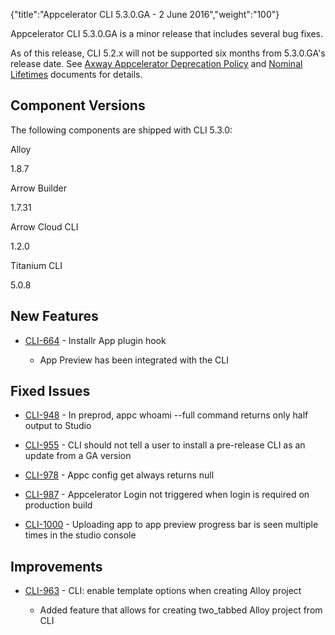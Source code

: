 {"title":"Appcelerator CLI 5.3.0.GA - 2 June 2016","weight":"100"} 

Appcelerator CLI 5.3.0.GA is a minor release that includes several bug fixes.

As of this release, CLI 5.2.x will not be supported six months from 5.3.0.GA's release date. See [Axway Appcelerator Deprecation Policy](/docs/appc/AMPLIFY_Appcelerator_Services_Overview/Axway_Appcelerator_Deprecation_Policy/) and [Nominal Lifetimes](/docs/appc/AMPLIFY_Appcelerator_Services_Overview/Axway_Appcelerator_Product_Lifecycle/#NominalLifetimes) documents for details.

## Component Versions

The following components are shipped with CLI 5.3.0:

Alloy

1.8.7

Arrow Builder

1.7.31

Arrow Cloud CLI

1.2.0

Titanium CLI

5.0.8

## New Features

*   [CLI-664](https://jira.appcelerator.org/browse/CLI-664) - Installr App plugin hook
    
    *   App Preview has been integrated with the CLI  
        

## Fixed Issues

*   [CLI-948](https://jira.appcelerator.org/browse/CLI-948) - In preprod, appc whoami --full command returns only half output to Studio
    
*   [CLI-955](https://jira.appcelerator.org/browse/CLI-955) - CLI should not tell a user to install a pre-release CLI as an update from a GA version
    
*   [CLI-978](https://jira.appcelerator.org/browse/CLI-978) - Appc config get <key> always returns null
    
*   [CLI-987](https://jira.appcelerator.org/browse/CLI-987) - Appcelerator Login not triggered when login is required on production build
    
*   [CLI-1000](https://jira.appcelerator.org/browse/CLI-1000) - Uploading app to app preview progress bar is seen multiple times in the studio console
    

## Improvements

*   [CLI-963](https://jira.appcelerator.org/browse/CLI-963) - CLI: enable template options when creating Alloy project  
    
    *   Added feature that allows for creating two\_tabbed Alloy project from CLI